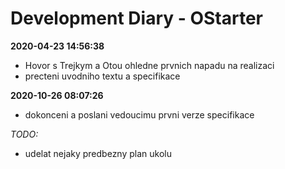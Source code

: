 # Development Diary - OStarter

**2020-04-23 14:56:38**
+ Hovor s Trejkym a Otou ohledne prvnich napadu na realizaci
+ precteni uvodniho textu a specifikace

**2020-10-26 08:07:26**
+ dokonceni a poslani vedoucimu prvni verze specifikace



*TODO:* 
+   udelat nejaky predbezny plan ukolu
